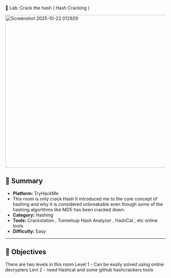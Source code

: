 🧩 Lab: Crack the hash ( Hash Cracking )


<img width="1888" height="480" alt="Screenshot 2025-10-22 012929" src="https://github.com/user-attachments/assets/7dec0c3f-9307-4e7c-99c0-280e87870140" />

## 📘 Summary
- **Platform:** TryHackMe
- This room is only crack Hash It introduced me to the core concept of hashing and why it is considered unbreakable even though some of the hashing algorithms like MD5 has been cracked down.
- **Category:** Hashing 
- **Tools:** Crackstation ,  Tunnelsup Hash Analyzer , HashCat , etc online tools
- **Difficulty:** Easy 

---

## 🎯 Objectives
There are two levels in this room 
Level 1 - Can be easily solved using online decrypters
Levl 2 - need Hashcat and some github hashcrackers tools

